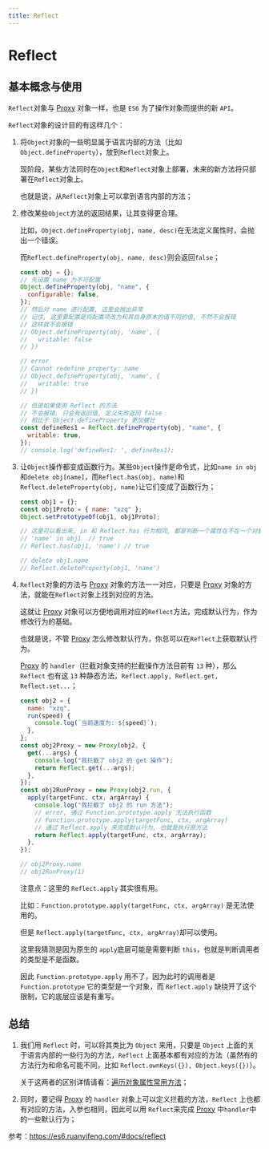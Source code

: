 ```yaml
---
title: Reflect
---
```


[traverseObjectProperty]: /basic/traverseObjectProperty
[proxy]: /basic/proxy

# Reflect

## 基本概念与使用

`Reflect`对象与 [Proxy][proxy] 对象一样，也是 `ES6` 为了操作对象而提供的新 `API`。

`Reflect`对象的设计目的有这样几个：

1. 将`Object`对象的一些明显属于语言内部的方法（比如`Object.defineProperty`），放到`Reflect`对象上。

   现阶段，某些方法同时在`Object`和`Reflect`对象上部署，未来的新方法将只部署在`Reflect`对象上。

   也就是说，从`Reflect`对象上可以拿到语言内部的方法；

2. 修改某些`Object`方法的返回结果，让其变得更合理。

   比如，`Object.defineProperty(obj, name, desc)`在无法定义属性时，会抛出一个错误。

   而`Reflect.defineProperty(obj, name, desc)`则会返回`false`；

   ```js
   const obj = {};
   // 先设置 name 为不可配置
   Object.defineProperty(obj, "name", {
     configurable: false,
   });
   // 然后对 name 进行配置, 这里会抛出异常
   // 记住, 这里要配置是将配置项改为和其自身原本的值不同的值, 不然不会报错
   // 这样就不会报错
   // Object.defineProperty(obj, 'name', {
   //   writable: false
   // })

   // error
   // Cannot redefine property: name
   // Object.defineProperty(obj, 'name', {
   //   writable: true
   // })

   // 但是如果使用 Reflect 的方法
   // 不会报错, 只会有返回值, 定义失败返回 false
   // 相比于 Object.defineProperty 更加健壮
   const defineRes1 = Reflect.defineProperty(obj, "name", {
     writable: true,
   });
   // console.log('defineRes1: ', defineRes1);
   ```

3. 让`Object`操作都变成函数行为。某些`Object`操作是命令式，比如`name in obj`和`delete obj[name]`，而`Reflect.has(obj, name)`和`Reflect.deleteProperty(obj, name)`让它们变成了函数行为；

   ```js
   const obj1 = {};
   const obj1Proto = { name: "xzq" };
   Object.setPrototypeOf(obj1, obj1Proto);

   // 这里可以看出来, in 和 Reflect.has 行为相同, 都是判断一个属性在不在一个对象的属性中, 这些属性包括该对象的原型链上的属性
   // 'name' in obj1  // true
   // Reflect.has(obj1, 'name') // true

   // delete obj1.name
   // Reflect.deleteProperty(obj1, 'name')
   ```

4. `Reflect`对象的方法与 [Proxy][proxy] 对象的方法一一对应，只要是 [Proxy][proxy] 对象的方法，就能在`Reflect`对象上找到对应的方法。

   这就让 [Proxy][proxy] 对象可以方便地调用对应的`Reflect`方法，完成默认行为，作为修改行为的基础。

   也就是说，不管 [Proxy][proxy] 怎么修改默认行为，你总可以在`Reflect`上获取默认行为。

   [Proxy][proxy] 的 `handler`（拦截对象支持的拦截操作方法目前有 `13` 种），那么 `Reflect` 也有这 `13` 种静态方法，`Reflect.apply, Reflect.get, Reflect.set...`；

   ```js
   const obj2 = {
     name: "xzq",
     run(speed) {
       console.log(`当前速度为: ${speed}`);
     },
   };
   const obj2Proxy = new Proxy(obj2, {
     get(...args) {
       console.log("我拦截了 obj2 的 get 操作");
       return Reflect.get(...args);
     },
   });
   const obj2RunProxy = new Proxy(obj2.run, {
     apply(targetFunc, ctx, argArray) {
       console.log("我拦截了 obj2 的 run 方法");
       // error, 通过 Function.prototype.apply 无法执行函数
       // Function.prototype.apply(targetFunc, ctx, argArray)
       // 通过 Reflect.apply 来完成默认行为, 也就是执行原方法
       return Reflect.apply(targetFunc, ctx, argArray);
     },
   });

   // obj2Proxy.name
   // obj2RunProxy(1)
   ```

   注意点：这里的 `Reflect.apply` 其实很有用。

   比如：`Function.prototype.apply(targetFunc, ctx, argArray)` 是无法使用的。

   但是 `Reflect.apply(targetFunc, ctx, argArray)`却可以使用。

   这里我猜测是因为原生的 `apply`底层可能是需要判断 `this`，也就是判断调用者的类型是不是函数。

   因此 `Function.prototype.apply` 用不了，因为此时的调用者是 `Function.prototype` 它的类型是一个对象，而 `Reflect.apply` 缺绕开了这个限制，它的底层应该是有重写。

## 总结

1. 我们用 `Reflect` 时，可以将其类比为 `Object` 来用，只要是 `Object` 上面的关于语言内部的一些行为的方法，`Reflect` 上面基本都有对应的方法（虽然有的方法行为和命名可能不同，比如 `Reflect.ownKeys({}), Object.keys({})`）。

   关于这两者的区别详情请看：[遍历对象属性常用方法][traverseObjectProperty]；

2. 同时，要记得 [Proxy][proxy] 的 `handler` 对象上可以定义拦截的方法，`Reflect` 上也都有对应的方法，入参也相同，因此可以用 `Reflect`来完成 [Proxy][proxy] 中`handler`中的一些默认行为；

参考：https://es6.ruanyifeng.com/#docs/reflect

